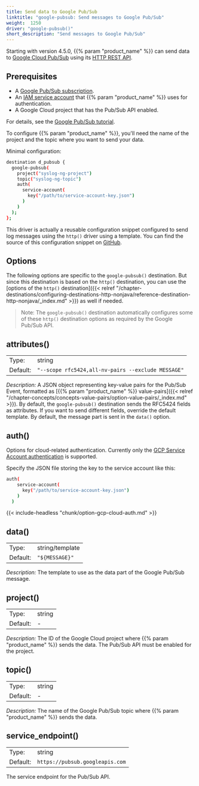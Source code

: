 ```yaml
---
title: Send data to Google Pub/Sub
linktitle: "google-pubsub: Send messages to Google Pub/Sub"
weight:  1250
driver: "google-pubsub()"
short_description: "Send messages to Google Pub/Sub"
---
```

<!-- This file is under the copyright of Axoflow, and licensed under Apache License 2.0, except for using the Axoflow and AxoSyslog trademarks. -->

Starting with version 4.5.0, {{% param "product_name" %}} can send data to [Google Cloud Pub/Sub](https://cloud.google.com/pubsub?hl=en) using its [HTTP REST API](https://cloud.google.com/pubsub/docs/reference/rest).

## Prerequisites

- A [Google Pub/Sub subscription](https://cloud.google.com/pubsub?hl=en).
- An [IAM service account](https://cloud.google.com/iam/docs/service-account-overview) that {{% param "product_name" %}} uses for authentication.
- A Google Cloud project that has the Pub/Sub API enabled.

For details, see the [Google Pub/Sub tutorial](https://cloud.google.com/pubsub/docs/building-pubsub-messaging-system#before_you_begin).

<!-- FIXME Do we need more details about how to set up the Google side? -->

To configure {{% param "product_name" %}}, you'll need the name of the project and the topic where you want to send your data.

Minimal configuration:

```sh
destination d_pubsub {
  google-pubsub(
    project("syslog-ng-project")
    topic("syslog-ng-topic")
    auth(
      service-account(
        key("/path/to/service-account-key.json")
      )
    )
  );
};
```

This driver is actually a reusable configuration snippet configured to send log messages using the `http()` driver using a template. You can find the source of this configuration snippet on [GitHub](https://github.com/axoflow/axosyslog/blob/master/scl/google/google-pubsub.conf).

## Options

The following options are specific to the `google-pubsub()` destination. But since this destination is based on the `http()` destination, you can use the [options of the `http()` destination]({{< relref "/chapter-destinations/configuring-destinations-http-nonjava/reference-destination-http-nonjava/_index.md" >}}) as well if needed.

> Note: The `google-pubsub()` destination automatically configures some of these `http()` destination options as required by the Google Pub/Sub API.

<!-- FIXME xinclude the http options instead of just linking them
  service_endpoint("https://pubsub.googleapis.com")

  batch_lines(1000)
  batch_bytes(10MB)
  batch_timeout(5000)
  workers(8)
  timeout(10)
  use_system_cert_store(yes)
   -->

## attributes()

|          |                            |
| -------- | -------------------------- |
| Type:    | string |
| Default: | `"--scope rfc5424,all-nv-pairs --exclude MESSAGE"` |

*Description:* A JSON object representing key-value pairs for the Pub/Sub Event, formatted as [{{% param "product_name" %}} value-pairs]({{< relref "/chapter-concepts/concepts-value-pairs/option-value-pairs/_index.md" >}}). By default, the `google-pubsub()` destination sends the RFC5424 fields as attributes. If you want to send different fields, override the default template. By default, the message part is sent in the `data()` option.

## auth()

Options for cloud-related authentication. Currently only the [GCP Service Account authentication](https://cloud.google.com/iam/docs/service-account-overview) is supported.

Specify the JSON file storing the key to the service account like this:

```sh
auth(
    service-account(
      key("/path/to/service-account-key.json")
    )
  )
```

{{< include-headless "chunk/option-gcp-cloud-auth.md" >}}

## data()

|          |                            |
| -------- | -------------------------- |
| Type:    | string/template |
| Default: | `"${MESSAGE}"` |

*Description:* The template to use as the data part of the Google Pub/Sub message.

## project()

|          |                            |
| -------- | -------------------------- |
| Type:    | string |
| Default: | - |

*Description:* The ID of the Google Cloud project where {{% param "product_name" %}} sends the data. The Pub/Sub API must be enabled for the project.

## topic()

|          |                            |
| -------- | -------------------------- |
| Type:    | string |
| Default: | - |

*Description:* The name of the Google Pub/Sub topic where {{% param "product_name" %}} sends the data.

## service_endpoint()

|          |                            |
| -------- | -------------------------- |
| Type:    | string |
| Default: | `https://pubsub.googleapis.com` |

The service endpoint for the Pub/Sub API.
